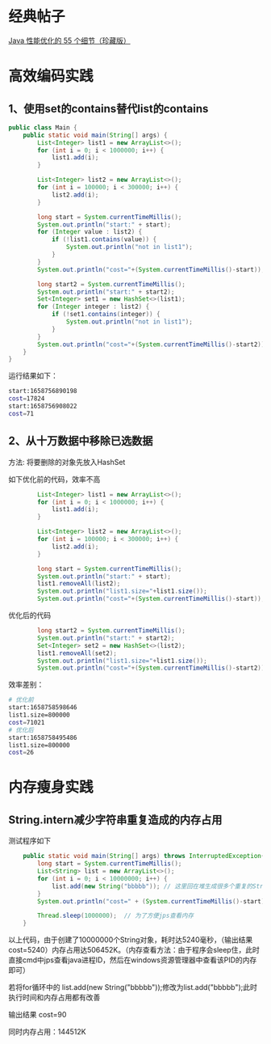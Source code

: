 

# 经典帖子

[Java 性能优化的 55 个细节（珍藏版）](https://baijiahao.baidu.com/s?id=1714704029456338725&wfr=spider&for=pc)





# 高效编码实践

## 1、使用set的contains替代list的contains

```java
public class Main {
    public static void main(String[] args) {
        List<Integer> list1 = new ArrayList<>();
        for (int i = 0; i < 1000000; i++) {
            list1.add(i);
        }

        List<Integer> list2 = new ArrayList<>();
        for (int i = 100000; i < 300000; i++) {
            list2.add(i);
        }

        long start = System.currentTimeMillis();
        System.out.println("start:" + start);
        for (Integer value : list2) {
            if (!list1.contains(value)) {
                System.out.println("not in list1");
            }
        }
        System.out.println("cost="+(System.currentTimeMillis()-start));

        long start2 = System.currentTimeMillis();
        System.out.println("start:" + start2);
        Set<Integer> set1 = new HashSet<>(list1);
        for (Integer integer : list2) {
            if (!set1.contains(integer)) {
                System.out.println("not in list1");
            }
        }
        System.out.println("cost="+(System.currentTimeMillis()-start2));
    }
}
```



运行结果如下：

```sh
start:1658756890198
cost=17824
start:1658756908022
cost=71
```

## 2、从十万数据中移除已选数据

方法: 将要删除的对象先放入HashSet

如下优化前的代码，效率不高

```java
        List<Integer> list1 = new ArrayList<>();
        for (int i = 0; i < 1000000; i++) {
            list1.add(i);
        }

        List<Integer> list2 = new ArrayList<>();
        for (int i = 100000; i < 300000; i++) {
            list2.add(i);
        }

        long start = System.currentTimeMillis();
        System.out.println("start:" + start);
        list1.removeAll(list2);
        System.out.println("list1.size="+list1.size());
        System.out.println("cost="+(System.currentTimeMillis()-start));
```

优化后的代码

```java
        long start2 = System.currentTimeMillis();
        System.out.println("start:" + start2);
        Set<Integer> set2 = new HashSet<>(list2);
        list1.removeAll(set2);
        System.out.println("list1.size="+list1.size());
        System.out.println("cost="+(System.currentTimeMillis()-start2));
```

效率差别：

```sh
# 优化前
start:1658758598646
list1.size=800000
cost=71021
# 优化后
start:1658758495486
list1.size=800000
cost=26
```





# 内存瘦身实践

## String.intern减少字符串重复造成的内存占用

测试程序如下

```java
    public static void main(String[] args) throws InterruptedException{
        long start = System.currentTimeMillis();
        List<String> list = new ArrayList<>();
        for (int i = 0; i < 10000000; i++) {
            list.add(new String("bbbbb")); // 这里回在堆生成很多个重复的String对象
        }
        System.out.println("cost=" + (System.currentTimeMillis()-start));

        Thread.sleep(1000000);  // 为了方便jps查看内存
    }
```

以上代码，由于创建了10000000个String对象，耗时达5240毫秒，（输出结果  cost=5240）内存占用达506452K。（内存查看方法：由于程序会sleep住，此时直接cmd中jps查看java进程ID，然后在windows资源管理器中查看该PID的内存即可）

若将for循环中的 list.add(new String("bbbbb"));修改为list.add("bbbbb");此时执行时间和内存占用都有改善

输出结果  cost=90

同时内存占用：144512K

